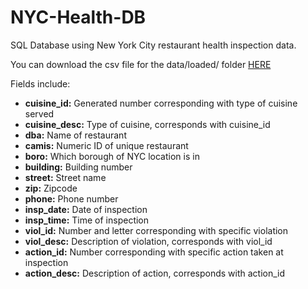 # NYC-Health-DB
SQL Database using New York City restaurant health inspection data.

You can download the csv file for the data/loaded/ folder [HERE](https://drive.google.com/file/d/1LZWwbZvh1obqXPUoYkYHWjDnxWtrbHWk/view?usp=sharing)

Fields include:
- **cuisine_id:** Generated number corresponding with type of cuisine served
- **cuisine_desc:** Type of cuisine, corresponds with cuisine_id
- **dba:** Name of restaurant
- **camis:** Numeric ID of unique restaurant
- **boro:** Which borough of NYC location is in
- **building:** Building number
- **street:** Street name
- **zip:** Zipcode
- **phone:** Phone number
- **insp_date:** Date of inspection
- **insp_time:** Time of inspection
- **viol_id:** Number and letter corresponding with specific violation
- **viol_desc:** Description of violation, corresponds with viol_id
- **action_id:** Number corresponding with specific action taken at inspection
- **action_desc:** Description of action, corresponds with action_id
